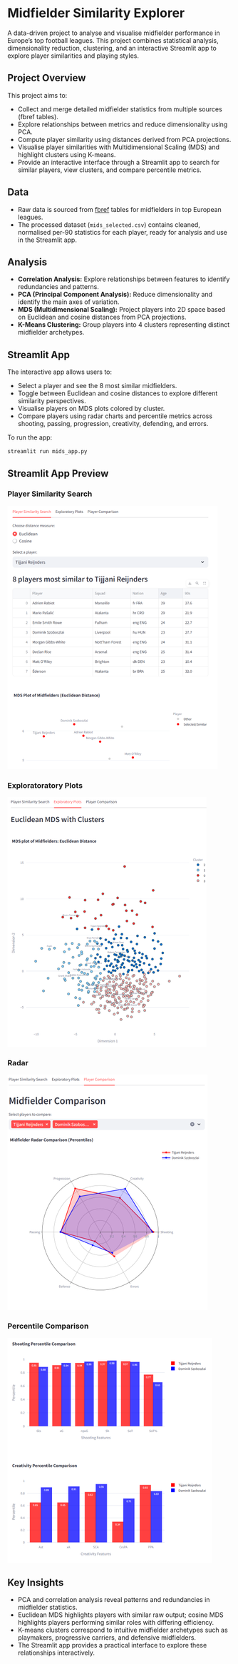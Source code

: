 # Midfielder Similarity Explorer

A data-driven project to analyse and visualise midfielder performance in Europe’s top football leagues. This project combines statistical analysis, dimensionality reduction, clustering, and an interactive Streamlit app to explore player similarities and playing styles.

## Project Overview

This project aims to:

* Collect and merge detailed midfielder statistics from multiple sources (fbref tables).
* Explore relationships between metrics and reduce dimensionality using PCA.
* Compute player similarity using distances derived from PCA projections.
* Visualise player similarities with Multidimensional Scaling (MDS) and highlight clusters using K-means.
* Provide an interactive interface through a Streamlit app to search for similar players, view clusters, and compare percentile metrics.

## Data

* Raw data is sourced from [fbref](https://fbref.com/) tables for midfielders in top European leagues.
* The processed dataset (`mids_selected.csv`) contains cleaned, normalised per-90 statistics for each player, ready for analysis and use in the Streamlit app.

## Analysis

* **Correlation Analysis:** Explore relationships between features to identify redundancies and patterns.
* **PCA (Principal Component Analysis):** Reduce dimensionality and identify the main axes of variation.
* **MDS (Multidimensional Scaling):** Project players into 2D space based on Euclidean and cosine distances from PCA projections.
* **K-Means Clustering:** Group players into 4 clusters representing distinct midfielder archetypes.

## Streamlit App

The interactive app allows users to:

* Select a player and see the 8 most similar midfielders.
* Toggle between Euclidean and cosine distances to explore different similarity perspectives.
* Visualise players on MDS plots colored by cluster.
* Compare players using radar charts and percentile metrics across shooting, passing, progression, creativity, defending, and errors.

To run the app:

```bash
streamlit run mids_app.py
```

## Streamlit App Preview

### Player Similarity Search
![Similarity](streamlit_ss/mids_app_1.png)

### Exploratoratory Plots
![MDS](streamlit_ss/mids_app_2.png)

### Radar
![Radar](streamlit_ss/mids_app_3.png)

### Percentile Comparison
![PC](streamlit_ss/mids_app_4.png)

## Key Insights

* PCA and correlation analysis reveal patterns and redundancies in midfielder statistics.
* Euclidean MDS highlights players with similar raw output; cosine MDS highlights players performing similar roles with differing efficiency.
* K-means clusters correspond to intuitive midfielder archetypes such as playmakers, progressive carriers, and defensive midfielders.
* The Streamlit app provides a practical interface to explore these relationships interactively.
